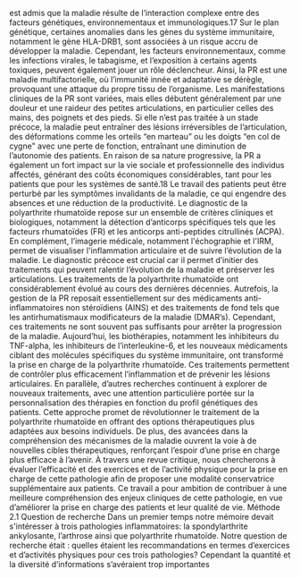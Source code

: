 est admis que la maladie résulte de l’interaction complexe entre des facteurs génétiques, environnementaux et immunologiques.17 Sur le plan génétique, certaines anomalies dans les gènes du système immunitaire, notamment le gène HLA-DRB1, sont associées à un risque accru de développer la maladie. Cependant, les facteurs environnementaux, comme les infections virales, le tabagisme, et l’exposition à certains agents toxiques, peuvent également jouer un rôle déclencheur. Ainsi, la PR est une maladie multifactorielle, où l’immunité innée et adaptative se dérègle, provoquant une attaque du propre tissu de l’organisme. Les manifestations cliniques de la PR sont variées, mais elles débutent généralement par une douleur et une raideur des petites articulations, en particulier celles des mains, des poignets et des pieds. Si elle n’est pas traitée à un stade précoce, la maladie peut entraîner des lésions irréversibles de l’articulation, des déformations comme les orteils “en marteau” ou les doigts “en col de cygne" avec une perte de fonction, entraînant une diminution de l’autonomie des patients. En raison de sa nature progressive, la PR a également un fort impact sur la vie sociale et professionnelle des individus affectés, générant des coûts économiques considérables, tant pour les patients que pour les systèmes de santé.18 Le travail des patients peut être perturbé par les symptômes invalidants de la maladie, ce qui engendre des absences et une réduction de la productivité. Le diagnostic de la polyarthrite rhumatoïde repose sur un ensemble de critères cliniques et biologiques, notamment la détection d’anticorps spécifiques tels que les facteurs rhumatoïdes (FR) et les anticorps anti-peptides citrullinés (ACPA). En complément, l’imagerie médicale, notamment l'échographie et l'IRM, permet de visualiser l'inflammation articulaire et de suivre l’évolution de la maladie. Le diagnostic précoce est crucial car il permet d’initier des traitements qui peuvent ralentir l’évolution de la maladie et préserver les articulations. Les traitements de la polyarthrite rhumatoïde ont considérablement évolué au cours des dernières décennies. Autrefois, la gestion de la PR reposait essentiellement sur des médicaments anti-inflammatoires non stéroïdiens (AINS) et des traitements de fond tels que les antirhumatismaux modificateurs de la maladie (DMAR’s). Cependant, ces traitements ne sont souvent pas suffisants pour arrêter la progression de la maladie. Aujourd’hui, les biothérapies, notamment les inhibiteurs du TNF-alpha, les inhibiteurs de l’interleukine-6, et les nouveaux médicaments ciblant des molécules spécifiques du système immunitaire, ont transformé la prise en charge de la polyarthrite rhumatoïde. Ces traitements permettent de contrôler plus efficacement l’inflammation et de prévenir les lésions articulaires. En parallèle, d’autres recherches continuent à explorer de nouveaux traitements, avec une attention particulière portée sur la personnalisation des thérapies en fonction du profil génétiques des patients. Cette approche promet de révolutionner le traitement de la polyarthrite rhumatoïde en offrant des options thérapeutiques plus adaptées aux besoins individuels. De plus, des avancées dans la compréhension des mécanismes de la maladie ouvrent la voie à de nouvelles cibles thérapeutiques, renforçant l’espoir d’une prise en charge plus efficace à l’avenir. À travers une revue critique, nous chercherons à évaluer l’efficacité et des exercices et de l’activité physique pour la prise en charge de cette pathologie afin de proposer une modalité conservatrice supplémentaire aux patients. Ce travail a pour ambition de contribuer à une meilleure compréhension des enjeux cliniques de cette pathologie, en vue d’améliorer la prise en charge des patients et leur qualité de vie. Méthode 2.1 Question de recherche Dans un premier temps notre mémoire devait s'intéresser à trois pathologies inflammatoires: la spondylarthrite ankylosante, l’arthrose ainsi que polyarthrite rhumatoïde. Notre question de recherche était : quelles étaient les recommandations en termes d’exercices et d’activités physiques pour ces trois pathologies? Cependant la quantité et la diversité d’informations s’avéraient trop importantes